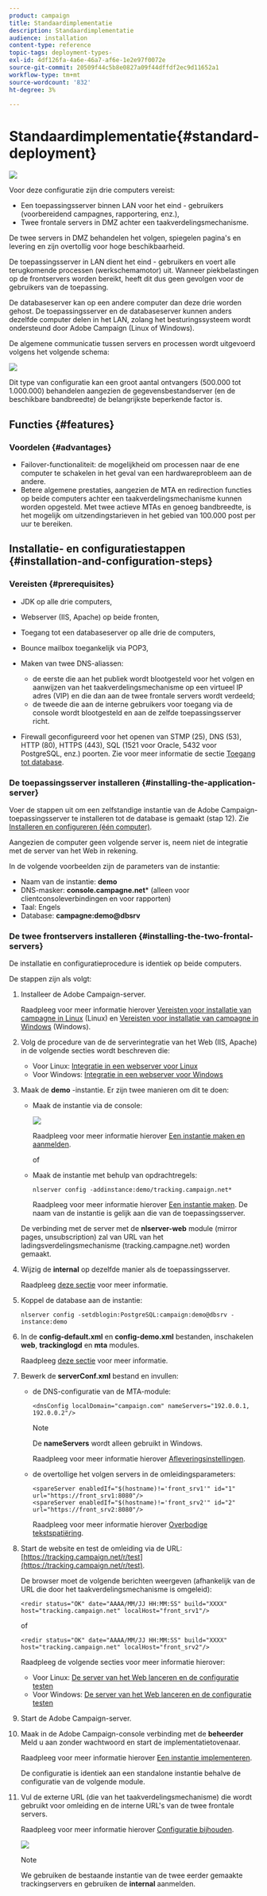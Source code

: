 ```yaml
---
product: campaign
title: Standaardimplementatie
description: Standaardimplementatie
audience: installation
content-type: reference
topic-tags: deployment-types-
exl-id: 4df126fa-4a6e-46a7-af6e-1e2e97f0072e
source-git-commit: 20509f44c5b8e0827a09f44dffdf2ec9d11652a1
workflow-type: tm+mt
source-wordcount: '832'
ht-degree: 3%

---
```


# Standaardimplementatie{#standard-deployment}

![](../../assets/v7-only.svg)

Voor deze configuratie zijn drie computers vereist:

* Een toepassingsserver binnen LAN voor het eind - gebruikers (voorbereidend campagnes, rapportering, enz.),
* Twee frontale servers in DMZ achter een taakverdelingsmechanisme.

De twee servers in DMZ behandelen het volgen, spiegelen pagina&#39;s en levering en zijn overtollig voor hoge beschikbaarheid.

De toepassingsserver in LAN dient het eind - gebruikers en voert alle terugkomende processen (werkschemamotor) uit. Wanneer piekbelastingen op de frontservers worden bereikt, heeft dit dus geen gevolgen voor de gebruikers van de toepassing.

De databaseserver kan op een andere computer dan deze drie worden gehost. De toepassingsserver en de databaseserver kunnen anders dezelfde computer delen in het LAN, zolang het besturingssysteem wordt ondersteund door Adobe Campaign (Linux of Windows).

De algemene communicatie tussen servers en processen wordt uitgevoerd volgens het volgende schema:

![](assets/s_001_ncs_install_standardconfig.png)

Dit type van configuratie kan een groot aantal ontvangers (500.000 tot 1.000.000) behandelen aangezien de gegevensbestandserver (en de beschikbare bandbreedte) de belangrijkste beperkende factor is.

## Functies {#features}

### Voordelen {#advantages}

* Failover-functionaliteit: de mogelijkheid om processen naar de ene computer te schakelen in het geval van een hardwareprobleem aan de andere.
* Betere algemene prestaties, aangezien de MTA en redirection functies op beide computers achter een taakverdelingsmechanisme kunnen worden opgesteld. Met twee actieve MTAs en genoeg bandbreedte, is het mogelijk om uitzendingstarieven in het gebied van 100.000 post per uur te bereiken.

## Installatie- en configuratiestappen {#installation-and-configuration-steps}

### Vereisten {#prerequisites}

* JDK op alle drie computers,
* Webserver (IIS, Apache) op beide fronten,
* Toegang tot een databaseserver op alle drie de computers,
* Bounce mailbox toegankelijk via POP3,
* Maken van twee DNS-aliassen:

   * de eerste die aan het publiek wordt blootgesteld voor het volgen en aanwijzen van het taakverdelingsmechanisme op een virtueel IP adres (VIP) en die dan aan de twee frontale servers wordt verdeeld;
   * de tweede die aan de interne gebruikers voor toegang via de console wordt blootgesteld en aan de zelfde toepassingsserver richt.

* Firewall geconfigureerd voor het openen van STMP (25), DNS (53), HTTP (80), HTTPS (443), SQL (1521 voor Oracle, 5432 voor PostgreSQL, enz.) poorten. Zie voor meer informatie de sectie [Toegang tot database](../../installation/using/network-configuration.md#database-access).

### De toepassingsserver installeren {#installing-the-application-server}

Voer de stappen uit om een zelfstandige instantie van de Adobe Campaign-toepassingsserver te installeren tot de database is gemaakt (stap 12). Zie [Installeren en configureren (één computer)](../../installation/using/standalone-deployment.md#installing-and-configuring--single-machine-).

Aangezien de computer geen volgende server is, neem niet de integratie met de server van het Web in rekening.

In de volgende voorbeelden zijn de parameters van de instantie:

* Naam van de instantie: **demo**
* DNS-masker: **console.campagne.net*** (alleen voor clientconsoleverbindingen en voor rapporten)
* Taal: Engels
* Database: **campagne:demo@dbsrv**

### De twee frontservers installeren {#installing-the-two-frontal-servers}

De installatie en configuratieprocedure is identiek op beide computers.

De stappen zijn als volgt:

1. Installeer de Adobe Campaign-server.

   Raadpleeg voor meer informatie hierover [Vereisten voor installatie van campagne in Linux](../../installation/using/prerequisites-of-campaign-installation-in-linux.md) (Linux) en [Vereisten voor installatie van campagne in Windows](../../installation/using/prerequisites-of-campaign-installation-in-windows.md) (Windows).

1. Volg de procedure van de de serverintegratie van het Web (IIS, Apache) in de volgende secties wordt beschreven die:

   * Voor Linux: [Integratie in een webserver voor Linux](../../installation/using/integration-into-a-web-server-for-linux.md)
   * Voor Windows: [Integratie in een webserver voor Windows](../../installation/using/integration-into-a-web-server-for-windows.md)

1. Maak de **demo** -instantie. Er zijn twee manieren om dit te doen:

   * Maak de instantie via de console:

      ![](assets/install_create_new_connexion.png)

      Raadpleeg voor meer informatie hierover [Een instantie maken en aanmelden](../../installation/using/creating-an-instance-and-logging-on.md).

      of

   * Maak de instantie met behulp van opdrachtregels:

      ```
      nlserver config -addinstance:demo/tracking.campaign.net*
      ```

      Raadpleeg voor meer informatie hierover [Een instantie maken](../../installation/using/command-lines.md#creating-an-instance).
   De naam van de instantie is gelijk aan die van de toepassingsserver.

   De verbinding met de server met de **nlserver-web** module (mirror pages, unsubscription) zal van URL van het ladingsverdelingsmechanisme (tracking.campagne.net) worden gemaakt.

1. Wijzig de **internal** op dezelfde manier als de toepassingsserver.

   Raadpleeg [deze sectie](../../installation/using/configuring-campaign-server.md#internal-identifier) voor meer informatie.

1. Koppel de database aan de instantie:

   ```
   nlserver config -setdblogin:PostgreSQL:campaign:demo@dbsrv -instance:demo
   ```

1. In de **config-default.xml** en **config-demo.xml** bestanden, inschakelen **web**, **trackinglogd** en **mta** modules.

   Raadpleeg [deze sectie](../../installation/using/configuring-campaign-server.md#enabling-processes) voor meer informatie.

1. Bewerk de **serverConf.xml** bestand en invullen:

   * de DNS-configuratie van de MTA-module:

      ```
      <dnsConfig localDomain="campaign.com" nameServers="192.0.0.1, 192.0.0.2"/>
      ```

      >[!NOTE]
      >
      >De **nameServers** wordt alleen gebruikt in Windows.

      Raadpleeg voor meer informatie hierover [Afleveringsinstellingen](configure-delivery-settings.md).

   * de overtollige het volgen servers in de omleidingsparameters:

      ```
      <spareServer enabledIf="$(hostname)!='front_srv1'" id="1" url="https://front_srv1:8080"/>
      <spareServer enabledIf="$(hostname)!='front_srv2'" id="2" url="https://front_srv2:8080"/>
      ```

      Raadpleeg voor meer informatie hierover [Overbodige tekstspatiëring](configuring-campaign-server.md#redundant-tracking).

1. Start de website en test de omleiding via de URL: [https://tracking.campaign.net/r/test](https://tracking.campaign.net/r/test).

   De browser moet de volgende berichten weergeven (afhankelijk van de URL die door het taakverdelingsmechanisme is omgeleid):

   ```
   <redir status="OK" date="AAAA/MM/JJ HH:MM:SS" build="XXXX" host="tracking.campaign.net" localHost="front_srv1"/>
   ```

   of

   ```
   <redir status="OK" date="AAAA/MM/JJ HH:MM:SS" build="XXXX" host="tracking.campaign.net" localHost="front_srv2"/>
   ```

   Raadpleeg de volgende secties voor meer informatie hierover:

   * Voor Linux: [De server van het Web lanceren en de configuratie testen](../../installation/using/integration-into-a-web-server-for-linux.md#launching-the-web-server-and-testing-the-configuration)
   * Voor Windows: [De server van het Web lanceren en de configuratie testen](../../installation/using/integration-into-a-web-server-for-windows.md#launching-the-web-server-and-testing-the-configuration)

1. Start de Adobe Campaign-server.
1. Maak in de Adobe Campaign-console verbinding met de **beheerder** Meld u aan zonder wachtwoord en start de implementatietovenaar.

   Raadpleeg voor meer informatie hierover [Een instantie implementeren](../../installation/using/deploying-an-instance.md).

   De configuratie is identiek aan een standalone instantie behalve de configuratie van de volgende module.

1. Vul de externe URL (die van het taakverdelingsmechanisme) die wordt gebruikt voor omleiding en de interne URL&#39;s van de twee frontale servers.

   Raadpleeg voor meer informatie hierover [Configuratie bijhouden](../../installation/using/deploying-an-instance.md#tracking-configuration).

   ![](assets/d_ncs_install_tracking2.png)

   >[!NOTE]
   >
   >We gebruiken de bestaande instantie van de twee eerder gemaakte trackingservers en gebruiken de **internal** aanmelden.
